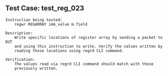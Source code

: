 
Test Case: test_reg_023
-----------------------

    Instruction being tested:
        regwr REGARRAY imm_value m.field

    Description:
        Write specific locations of register array by sending a packet to DUT
        and using this instruction to write. Verify the values written by
        reading those locations using regrd CLI command.

    Verification:
        The values read via regrd CLI command should match with those
        previously written.
